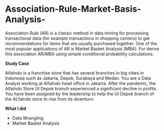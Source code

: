 # Association-Rule-Market-Basis-Analysis-
Association Rule (AR) is a classic method in data mining for processing transactional data (for example transactions in shopping centers) to get recommendations for items that are usually purchased together. One of the most popular applications of AR is Market Basket Analysis (MBA). For derive this association AR/MBA using simple conditional probability calculations.

**Study Case**

AlfaIndo is a franchise store that has several branches in big cities in Indonesia such as Jakarta, Depok, Surabaya and Medan. You are a Data Analyst working at AlfaIndo head office in Jakarta. After the pandemic, the AlfaIndo Store UI Depok branch experienced a significant decline in profits. You have been assigned by the leadership to help the UI Depok branch of the ALfaIndo store to rise from its downturn.


**What I did**
- Data Wrangling
- Market Basket Analysis
